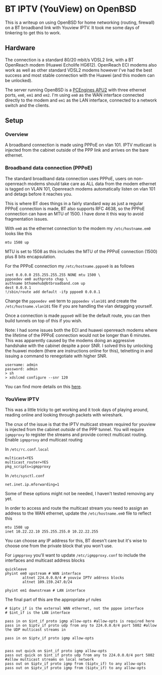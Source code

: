 # BT IPTV (YouView) on OpenBSD

This is a writeup on using OpenBSD for home networking (routing, firewall) on a BT broadband link with Youview IPTV. It took me some days of tinkering to get this to work.

## Hardware

The connection is a standard 80/20 mbit/s VDSL2 link, with a BT OpenReach modem (Huawei Echolife HG612). OpenReach ECI modems also work as well as other standard VDSL2 modems however I've had the best success and most stable connection with the Huawei (and this modem can be unlocked).

The server running OpenBSD is a [PCEngines APU2](https://pcengines.ch/apu2.htm) with three ethernet ports, `em0`, `em1` and `em2`. I'm using `em0` as the WAN interface connected directly to the modem and `em1` as the LAN interface, connected to a network switch and the clients.

## Setup

### Overview
A broadband connection is made using PPPoE on vlan 101. IPTV mutlicast is injected from the cabinet outside of the PPP link and arrives on the bare ethernet.

### Broadband data connection (PPPoE)

The standard broadband data connection uses PPPoE, users on non-openreach modems should take care as ALL data from the modem ethernet is tagged on VLAN 101, Openreach modems automatically listen on vlan 101 and detags before it reaches you.

This is where BT does things in a fairly standard way as just a regular PPPoE connection is made, BT also supports RFC 4638, so the PPPoE connection can have an MTU of 1500. I have done it this way to avoid fragmentation issues.

With `em0` as the ethernet connection to the modem my `/etc/hostname.em0` looks like this

```
mtu 1508 up
```
MTU is set to 1508 as this includes the MTU of the PPPoE connection (1500) plus 8 bits encapsulation.

For the PPPoE connection my `/etc/hostname.pppoe0` is as follows
```
inet 0.0.0.0 255.255.255.255 NONE mtu 1500 \
pppoedev em0 authproto chap \
authname bthomehub@btbroadband.com up
dest 0.0.0.1
!/sbin/route add default -ifp pppoe0 0.0.0.1
```

Change the `pppoedev em0` term to `pppoedev vlan101` and create the `/etc/hostname.vlan101` file if you are handling the vlan detagging yourself.

Once a connection is made `pppoe0` will be the default route, you can then build tunnels on top of this if you wish.

Note: I had some issues both the ECI and huawei openreach modems where the lifetime of the PPPoE connection would not be longer than 6 minutes. This was apparently caused by the modems doing an aggressive handshake with the cabinet despite a poor SNR. I solved this by unlocking the huawei modem (there are instructions online for this), telnetting in and issuing a command to renegotiate with higher SNR.
```
username: admin
password: admin
> sh
> xdslcmd configure --snr 120
```
You can find more details on this [here](https://www.increasebroadbandspeed.co.uk/SNR-tweak).

### YouView IPTV
This was a little tricky to get working and it took days of playing around, reading online and looking through packets with wireshark.

The crux of the issue is that the IPTV multicast stream required for youview is injected from the cabinet *outside* of the PPP tunnel.
You will require `igmpproxy` to register the streams and provide correct multicast routing.
Enable `igmpproxy` and multicast routing

In `/etc/rc.conf.local`
```
multicast=YES
multicast_router=YES
pkg_scripts=igmpproxy
```
In `/etc/sysctl.conf`
```
net.inet.ip.mforwarding=1
```

Some of these options might not be needed, I haven't tested removing any yet.

 In order to access and route the multicast stream you need to assign an address to the WAN ethernet, update the `/etc/hostname.em0` file to reflect this
```
mtu 1508 up
inet 10.22.22.10 255.255.255.0 10.22.22.255
```
You can choose any IP address for this, BT doesn't care but it's wise to choose one from the private block that you won't use.

For `igmpproxy` you'll want to update `/etc/igmpproxy.conf` to include the interfaces and multicast address blocks
```
quickleave
phyint em0 upstream # WAN interface
        altnet 224.0.0.0/4 # youviw IPTV address blocks
        altnet 109.159.247.0/24

phyint em1 downstream # LAN interface
```

The final part of this are the appropriate `pf` rules
```
# $iptv_if is the external WAN ethernet, not the pppoe interface
# $int_if is the LAN interface

pass in on $int_if proto igmp allow-opts #allow-opts is required here
pass in on $iptv_if proto udp from any to 224.0.0.0/4 port 5802 #allow the UDP multicast streams in

pass in on $iptv_if proto igmp allow-opts


pass out quick on $int_if proto igmp allow-opts
pass out quick on $int_if proto udp from any to 224.0.0.0/4 port 5802 #allow multicast streams on local network
pass out on $iptv_if proto igmp from ($iptv_if) to any allow-opts
pass out on $iptv_if proto igmp from ($iptv_if) to any allow-opts
```
